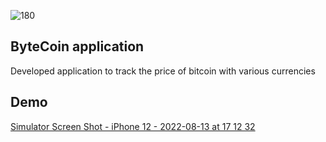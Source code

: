![180](https://user-images.githubusercontent.com/75177898/184482796-39773520-8490-4268-a3d9-3e44c934a4ba.png)

## ByteCoin application

Developed application to track the price of bitcoin with various currencies
## Demo
[Simulator Screen Shot - iPhone 12 - 2022-08-13 at 17 12 32](https://user-images.githubusercontent.com/75177898/184482557-4e650462-22b4-443f-ba4f-bb0f1384d916.png)


